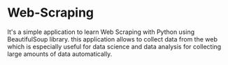 # Web-Scraping
It's a simple application to learn Web Scraping with Python using BeautifulSoup library. this application allows to collect data from the web which is especially useful for data science and data analysis for collecting large amounts of data automatically.

